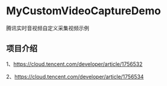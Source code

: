 # MyCustomVideoCaptureDemo
腾讯实时音视频自定义采集视频示例

## 项目介绍
1、https://cloud.tencent.com/developer/article/1756532

2、https://cloud.tencent.com/developer/article/1756534
